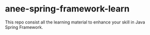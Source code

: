 # anee-spring-framework-learn

This repo consist all the learning material to enhance your skill in Java Spring Framework.
